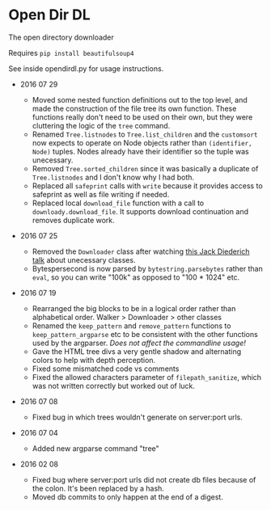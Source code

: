 Open Dir DL
===========

The open directory downloader

Requires `pip install beautifulsoup4`

See inside opendirdl.py for usage instructions.

- 2016 07 29
    - Moved some nested function definitions out to the top level, and made the construction of the file tree its own function. These functions really don't need to be used on their own, but they were cluttering the logic of the `tree` command.
    - Renamed `Tree.listnodes` to `Tree.list_children` and the `customsort` now expects to operate on Node objects rather than `(identifier, Node)` tuples. Nodes already have their identifier so the tuple was unecessary.
    - Removed `Tree.sorted_children` since it was basically a duplicate of `Tree.listnodes` and I don't know why I had both.
    - Replaced all `safeprint` calls with `write` because it provides access to safeprint as well as file writing if needed.
    - Replaced local `download_file` function with a call to `downloady.download_file`. It supports download continuation and removes duplicate work.

- 2016 07 25
    - Removed the `Downloader` class after watching [this Jack Diederich talk](https://youtu.be/o9pEzgHorH0) about unecessary classes.
    - Bytespersecond is now parsed by `bytestring.parsebytes` rather than `eval`, so you can write "100k" as opposed to "100 * 1024" etc.

- 2016 07 19
    - Rearranged the big blocks to be in a logical order rather than alphabetical order. Walker > Downloader > other classes
    - Renamed the `keep_pattern` and `remove_pattern` functions to `keep_pattern_argparse` etc to be consistent with the other functions used by the argparser. *Does not affect the commandline usage!*
    - Gave the HTML tree divs a very gentle shadow and alternating colors to help with depth perception.
    - Fixed some mismatched code vs comments
    - Fixed the allowed characters parameter of `filepath_sanitize`, which was not written correctly but worked out of luck.

- 2016 07 08
    - Fixed bug in which trees wouldn't generate on server:port urls.

- 2016 07 04
    - Added new argparse command "tree"

- 2016 02 08
    - Fixed bug where server:port urls did not create db files because of the colon. It's been replaced by a hash.
    - Moved db commits to only happen at the end of a digest.
